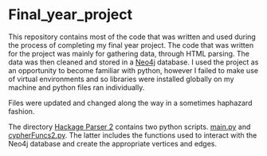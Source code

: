 # Final_year_project

This repository contains most of the code that was written and used during the process of completing my final year project.
The code that was written for the project was mainly for gathering data, through HTML parsing. The data was then cleaned and stored
in a [Neo4j](https://neo4j.com/) database.
I used the project as an opportunity to become familiar with python, however I failed to make use of virtual environments and so 
libraries were installed globally on my machine and python files ran individually.

Files were updated and changed along the way in a sometimes haphazard fashion.

The directory [Hackage Parser 2](https://github.com/P-Arnold/Final_year_project/tree/master/Hackage%20Parser%202) contains two python scripts. [main.py](https://github.com/P-Arnold/Final_year_project/tree/master/Hackage%20Parser%202/main.py) and [cypherFuncs2.py](https://github.com/P-Arnold/Final_year_project/tree/master/Hackage%20Parser%202/cypherFuncs2.py).
The latter includes the functions used to interact with the Neo4j database and create the appropriate vertices and edges.

